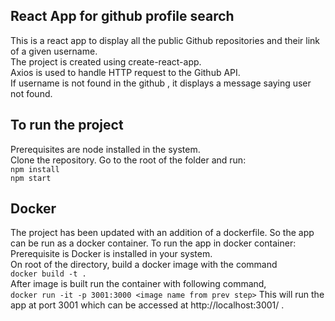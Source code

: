 ## React App for github profile search

This is a react app to display all the public Github repositories and their link of a given username.  
The project is created using create-react-app.  
Axios is used to handle HTTP request to the Github API.  
If username is not found in the github , it displays a message saying user not found.

## To run the project

Prerequisites are node installed in the system.  
Clone the repository. Go to the root of the folder and run:  
`npm install`  
`npm start`

## Docker

The project has been updated with an addition of a dockerfile. So the app can be run as a docker container. To run the app in docker container:  
Prerequisite is Docker is installed in your system.  
On root of the directory, build a docker image with the command  
`docker build -t .`  
After image is built run the container with following command,  
`docker run -it -p 3001:3000 <image name from prev step>`
This will run the app at port 3001 which can be accessed at http://localhost:3001/ .

